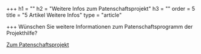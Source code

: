 +++
h1 = ""
h2 = "Weitere Infos zum Patenschaftsprojekt"
h3 = ""
order = 5
title = "5 Artikel Weitere Infos"
type = "article"

+++
Wünschen Sie weitere Informationen zum Patenschaftsprogramm der Projekthilfe?

[Zum Patenschaftsprojekt](/projekte/patenschaften "Projekt Patenschaften")